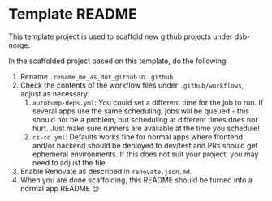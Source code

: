 # Template README

This template project is used to scaffold new github projects under dsb-norge.

In the scaffolded project based on this template, do the following:
1. Rename `.rename_me_as_dot_github` to `.github`
2. Check the contents of the workflow files under `.github/workflows`, adjust as necessary:
   1. `autobump-deps.yml`: You could set a different time for the job to run. If several apps use the same scheduling, jobs will be queued - this should not be a problem, but scheduling at different times does not hurt. Just make sure runners are available at the time you schedule!
   2. `ci-cd.yml`: Defaults works fine for normal apps where frontend and/or backend should be deployed to dev/test and PRs should get ephemeral environments. If this does not suit your project, you may need to adjust the file.
3. Enable Renovate as described in `renovate.json.md`.
4. When you are done scaffolding, this README should be turned into a normal app README 😉
